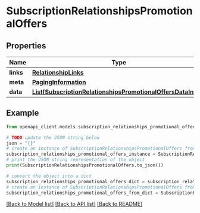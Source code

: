 # SubscriptionRelationshipsPromotionalOffers


## Properties

Name | Type | Description | Notes
------------ | ------------- | ------------- | -------------
**links** | [**RelationshipLinks**](RelationshipLinks.md) |  | [optional] 
**meta** | [**PagingInformation**](PagingInformation.md) |  | [optional] 
**data** | [**List[SubscriptionRelationshipsPromotionalOffersDataInner]**](SubscriptionRelationshipsPromotionalOffersDataInner.md) |  | [optional] 

## Example

```python
from openapi_client.models.subscription_relationships_promotional_offers import SubscriptionRelationshipsPromotionalOffers

# TODO update the JSON string below
json = "{}"
# create an instance of SubscriptionRelationshipsPromotionalOffers from a JSON string
subscription_relationships_promotional_offers_instance = SubscriptionRelationshipsPromotionalOffers.from_json(json)
# print the JSON string representation of the object
print(SubscriptionRelationshipsPromotionalOffers.to_json())

# convert the object into a dict
subscription_relationships_promotional_offers_dict = subscription_relationships_promotional_offers_instance.to_dict()
# create an instance of SubscriptionRelationshipsPromotionalOffers from a dict
subscription_relationships_promotional_offers_from_dict = SubscriptionRelationshipsPromotionalOffers.from_dict(subscription_relationships_promotional_offers_dict)
```
[[Back to Model list]](../README.md#documentation-for-models) [[Back to API list]](../README.md#documentation-for-api-endpoints) [[Back to README]](../README.md)


